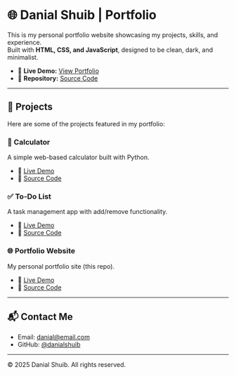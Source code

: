# 🌐 Danial Shuib | Portfolio

This is my personal portfolio website showcasing my projects, skills, and experience.  
Built with **HTML, CSS, and JavaScript**, designed to be clean, dark, and minimalist.  

- 🎨 **Live Demo:** [View Portfolio](https://danialshuib.github.io/portfolio/)  
- 📂 **Repository:** [Source Code](https://github.com/danialshuib/portfolio)

---

## 🚀 Projects

Here are some of the projects featured in my portfolio:

### 🧮 Calculator  
A simple web-based calculator built with Python.  
- 🔗 [Live Demo](https://danialshuib.github.io/calculator/)  
- 📂 [Source Code](https://github.com/danialshuib/calculator)

### ✅ To-Do List  
A task management app with add/remove functionality.  
- 🔗 [Live Demo](https://danialshuib.github.io/todo-app/)  
- 📂 [Source Code](https://github.com/danialshuib/todo-app/)

### 🌐 Portfolio Website  
My personal portfolio site (this repo).  
- 🔗 [Live Demo](https://danialshuib.github.io/portfolio/)  
- 📂 [Source Code](https://github.com/danialshuib/portfolio)

---

## 📬 Contact Me

- Email: [danial@email.com](mailto:dnlshuib@email.com)  
- GitHub: [@danialshuib](https://github.com/danialshuib)

---

© 2025 Danial Shuib. All rights reserved.
